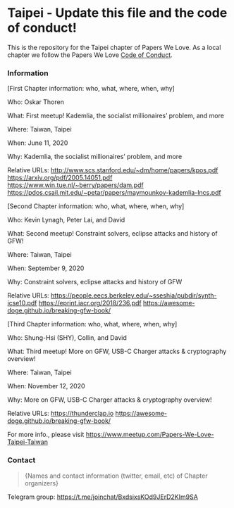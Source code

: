 # Taipei - Update this file and the code of conduct!

This is the repository for the Taipei chapter of Papers We Love. As a local chapter we follow the Papers We Love [Code of Conduct](https://github.com/papers-we-love/taipei/blob/master/code-of-conduct.md).

### Information

[First Chapter information: who, what, where, when, why]

Who: Oskar Thoren

What: First meetup! Kademlia, the socialist millionaires’ problem, and more

Where: Taiwan, Taipei

When: June 11, 2020

Why: Kademlia, the socialist millionaires’ problem, and more

Relative URLs: 
http://www.scs.stanford.edu/~dm/home/papers/kpos.pdf
https://arxiv.org/pdf/2005.14051.pdf
https://www.win.tue.nl/~berry/papers/dam.pdf
https://pdos.csail.mit.edu/~petar/papers/maymounkov-kademlia-lncs.pdf



[Second Chapter information: who, what, where, when, why]

Who: Kevin Lynagh, Peter Lai, and David

What: Second meetup! Constraint solvers, eclipse attacks and history of GFW!

Where: Taiwan, Taipei

When: September 9, 2020

Why: Constraint solvers, eclipse attacks and history of GFW

Relative URLs: 
https://people.eecs.berkeley.edu/~sseshia/pubdir/synth-icse10.pdf
https://eprint.iacr.org/2018/236.pdf
https://awesome-doge.github.io/breaking-gfw-book/


[Third Chapter information: who, what, where, when, why]

Who: Shung-Hsi (SHY), Collin, and David

What: Third meetup! More on GFW, USB-C Charger attacks & cryptography overview!

Where: Taiwan, Taipei

When: November 12, 2020

Why: More on GFW, USB-C Charger attacks & cryptography overview!

Relative URLs: 
https://thunderclap.io
https://awesome-doge.github.io/breaking-gfw-book/


For more info., please visit https://www.meetup.com/Papers-We-Love-Taipei-Taiwan


### Contact

> {Names and contact information (twitter, email, etc) of Chapter organizers}

Telegram group: https://t.me/joinchat/BxdsixsKOd9JErD2KIm9SA
